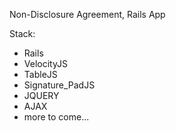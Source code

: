 Non-Disclosure Agreement, Rails App

Stack:
- Rails
- VelocityJS
- TableJS
- Signature_PadJS
- JQUERY
- AJAX
- more to come...
